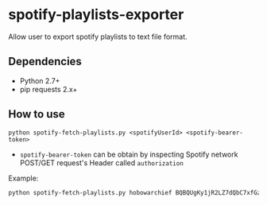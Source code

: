 # spotify-playlists-exporter
Allow user to export spotify playlists to text file format.

## Dependencies
* Python 2.7+
* pip requests 2.x+

## How to use
`python spotify-fetch-playlists.py <spotifyUserId> <spotify-bearer-token>`
* `spotify-bearer-token` can be obtain by inspecting Spotify network POST/GET request's Header called `authorization`

Example:
```bash
python spotify-fetch-playlists.py hobowarchief BQBQUgKy1jR2LZ7dQbC7xfGzaeGd0mZ-it-zp_IHEXS96K5IEY3Q6swvNCqK3t_Ih7SdAzqkqSbxyb2n6JYGmyF9sKwA7jPRegmiiJbKB1DPoedVZEORawr2egNMlCP6C9vfcc2BANUixtqW512hFicpfvvjjwH3_0qMnEYiq5uf5gSjNYm1tyGC4UnWQwnAEUB7DiMEAePsze5pehfLpT_YCQoE_Svhb0-oQf4ju0T52CBnFyq4Rv0fWp17fgXH-7X48PF0tc7Qps9AGLzi_wyUrn-qQXnadd4VAGkA7wGoaJ8nvpNLX4CDkjFx27XrJdGFozxz
```
